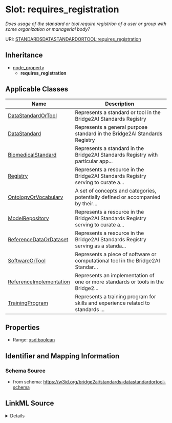 # Slot: requires_registration
_Does usage of the standard or tool require registrion of a user or group with some organization or managerial body?_


URI: [STANDARDSDATASTANDARDORTOOL:requires_registration](https://w3id.org/bridge2ai/standards-datastandardortool-schema/requires_registration)




## Inheritance

* [node_property](node_property.md)
    * **requires_registration**





## Applicable Classes

| Name | Description |
| --- | --- |
[DataStandardOrTool](DataStandardOrTool.md) | Represents a standard or tool in the Bridge2AI Standards Registry
[DataStandard](DataStandard.md) | Represents a general purpose standard in the Bridge2AI Standards Registry
[BiomedicalStandard](BiomedicalStandard.md) | Represents a standard in the Bridge2AI Standards Registry with particular app...
[Registry](Registry.md) | Represents a resource in the Bridge2AI Standards Registry serving to curate a...
[OntologyOrVocabulary](OntologyOrVocabulary.md) | A set of concepts and categories, potentially defined or accompanied by their...
[ModelRepository](ModelRepository.md) | Represents a resource in the Bridge2AI Standards Registry serving to curate a...
[ReferenceDataOrDataset](ReferenceDataOrDataset.md) | Represents a resource in the Bridge2AI Standards Registry serving as a standa...
[SoftwareOrTool](SoftwareOrTool.md) | Represents a piece of software or computational tool in the Bridge2AI Standar...
[ReferenceImplementation](ReferenceImplementation.md) | Represents an implementation of one or more standards or tools in the Bridge2...
[TrainingProgram](TrainingProgram.md) | Represents a training program for skills and experience related to standards ...






## Properties

* Range: [xsd:boolean](xsd:boolean)







## Identifier and Mapping Information







### Schema Source


* from schema: https://w3id.org/bridge2ai/standards-datastandardortool-schema




## LinkML Source

<details>
```yaml
name: requires_registration
description: Does usage of the standard or tool require registrion of a user or group
  with some organization or managerial body?
from_schema: https://w3id.org/bridge2ai/standards-datastandardortool-schema
rank: 1000
is_a: node property
domain: NamedThing
alias: requires_registration
domain_of:
- DataStandardOrTool
range: boolean

```
</details>
